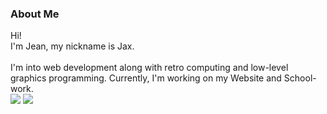 <h3><b>About Me</b></h3>

Hi!<br>
I'm Jean, my nickname is Jax. <br>
<br>
I'm into web development along with retro computing and low-level graphics programming.
Currently, I'm working on my Website and School-work.
<br>
<img src="https://img.shields.io/badge/eth-0x7235049a2cabb5950f670A0Fe6858B2102d85C82-%23707070">
<img src="https://img.shields.io/badge/discord-jax%236681-%235865F2">
